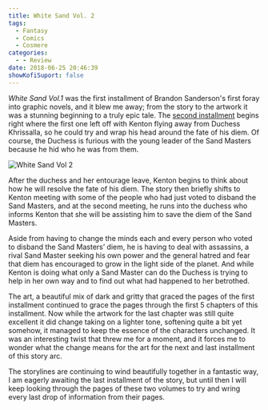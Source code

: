 ```yaml
---
title: White Sand Vol. 2
tags:
  - Fantasy
  - Comics
  - Cosmere
categories:
  - - Review
date: 2018-06-25 20:46:39
showKofiSuport: false
---
```


_White Sand Vol.1_ was the first installment of Brandon Sanderson's first foray into graphic novels, and it blew me away; from the story to the artwork it was a stunning beginning to a truly epic tale.  The [second installment](https://www.amazon.com/gp/product/B0759PD6ZW/ref=as_li_tl?ie=UTF8&camp=1789&creative=9325&creativeASIN=B0759PD6ZW&linkCode=as2&tag=mysite009e-20&linkId=7802d9b879cf231d33b7ec2442e64fec) begins right where the first one left off with Kenton flying away from Duchess Khrissalla, so he could try and wrap his head around the fate of his diem.  Of course, the Duchess is furious with the young leader of the Sand Masters because he hid who he was from them.<!-- more --><div class="embedded-image-right">![White Sand Vol 2](./white-sand-vol2.jpg)</div>

After the duchess and her entourage leave, Kenton begins to think about how he will resolve the fate of his diem.  The story then briefly shifts to Kenton meeting with some of the people who had just voted to disband the Sand Masters, and at the second meeting, he runs into the duchess who informs Kenton that she will be assisting him to save the diem of the Sand Masters.

Aside from having to change the minds each and every person who voted to disband the Sand Masters’ diem, he is having to deal with assassins, a rival Sand Master seeking his own power and the general hatred and fear that diem has encouraged to grow in the light side of the planet.  And while Kenton is doing what only a Sand Master can do the Duchess is trying to help in her own way and to find out what had happened to her betrothed.

The art, a beautiful mix of dark and gritty that graced the pages of the first installment continued to grace the pages through the first 5 chapters of this installment.  Now while the artwork for the last chapter was still quite excellent it did change taking on a lighter tone, softening quite a bit yet somehow, it managed to keep the essence of the characters unchanged.  It was an interesting twist that threw me for a moment, and it forces me to wonder what the change means for the art for the next and last installment of this story arc.

The storylines are continuing to wind beautifully together in a fantastic way, I am eagerly awaiting the last installment of the story, but until then I will keep looking through the pages of these two volumes to try and wring every last drop of information from their pages.